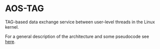 # AOS-TAG
TAG-based data exchange service between user-level threads in the Linux kernel.

For a general description of the architecture and some pseudocode see [here](ideas.md).
